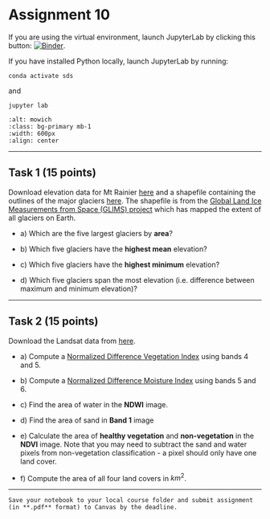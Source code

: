 # Assignment 10

If you are using the virtual environment, launch JupyterLab by clicking this button: [![Binder](https://mybinder.org/badge_logo.svg)](https://mybinder.org/v2/gh/owel-lab/programming-for-sds-site/HEAD).


If you have installed Python locally, launch JupyterLab by running:

```
conda activate sds
```
and
```
jupyter lab
```

```{image} images/mowich_glacier.jpg
:alt: mowich
:class: bg-primary mb-1
:width: 600px
:align: center
```

*****************************

## Task 1 (15 points)

Download elevation data for Mt Rainier [here](https://www.dropbox.com/s/ej4rdh93qkhlyj7/N46W122.tif?dl=0) and a shapefile containing the outlines of the major glaciers [here](https://www.dropbox.com/sh/oxk2gs8uuuhvbuf/AACruLfktDICu8PxMZ6wKqoka?dl=0). The shapefile is from the [Global Land Ice Measurements from Space (GLIMS) project](https://www.glims.org/) which has mapped the extent of all glaciers on Earth. 

* a) Which are the five largest glaciers by **area**?

* b) Which five glaciers have the **highest mean** elevation?

* c) Which five glaciers have the **highest minimum** elevation?

* d) Which five glaciers span the most elevation (i.e. difference between maximum and minimum elevation)? 

*****************************

## Task 2 (15 points)

Download the Landsat data from [here](https://www.dropbox.com/sh/k3bkxwa2j9fovta/AADX4yZiIAEHiG9VPcyCON2pa?dl=0).

* a) Compute a [Normalized Difference Vegetation Index](https://www.usgs.gov/landsat-missions/landsat-normalized-difference-vegetation-index) using bands 4 and 5. 

* b) Compute a [Normalized Difference Moisture Index](https://www.usgs.gov/landsat-missions/normalized-difference-moisture-index) using bands 5 and 6.

* c) Find the area of water in the **NDWI** image.

* d) Find the area of sand in **Band 1** image 

* e) Calculate the area of **healthy vegetation** and **non-vegetation** in the **NDVI** image. Note that you may need to subtract the sand and water pixels from non-vegetation classification - a pixel should only have one land cover. 

* f) Compute the area of all four land covers in $km^{2}$.


*****************************

```{important}
Save your notebook to your local course folder and submit assignment (in **.pdf** format) to Canvas by the deadline.
```
